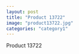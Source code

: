 ```yaml
---
layout: post
title: "Product 13722"
image: "product13722.jpg"
categories: "category1"
---
```

Product 13722
